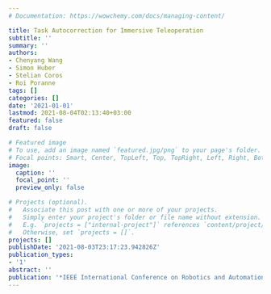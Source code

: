 ```yaml
---
# Documentation: https://wowchemy.com/docs/managing-content/

title: Task Autocorrection for Immersive Teleoperation
subtitle: ''
summary: ''
authors:
- Chenyang Wang
- Simon Huber
- Stelian Coros
- Roi Poranne
tags: []
categories: []
date: '2021-01-01'
lastmod: 2021-08-04T02:13:40+03:00
featured: false
draft: false

# Featured image
# To use, add an image named `featured.jpg/png` to your page's folder.
# Focal points: Smart, Center, TopLeft, Top, TopRight, Left, Right, BottomLeft, Bottom, BottomRight.
image:
  caption: ''
  focal_point: ''
  preview_only: false

# Projects (optional).
#   Associate this post with one or more of your projects.
#   Simply enter your project's folder or file name without extension.
#   E.g. `projects = ["internal-project"]` references `content/project/deep-learning/index.md`.
#   Otherwise, set `projects = []`.
projects: []
publishDate: '2021-08-03T23:17:23.942826Z'
publication_types:
- '1'
abstract: ''
publication: '*IEEE International Conference on Robotics and Automation (ICRA) 2021*'
---
```


